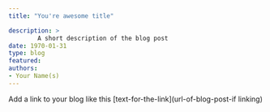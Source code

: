 ```yaml
---
title: "You're awesome title"

description: >
        A short description of the blog post
date: 1970-01-31
type: blog
featured: 
authors: 
- Your Name(s)
---
```



Add a link to your blog like this [text-for-the-link](url-of-blog-post-if linking)